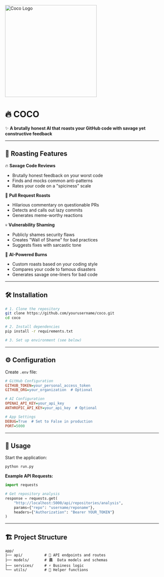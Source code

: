 <img src="app/assets/DALL·E%202025-03-25%2020.36.13%20-%20A%20playful,%20satirical%20logo%20representing%20an%20application%20that%20humorously%20'roasts'%20GitHub.%20Incorporate%20cartoonish%20flames%20around%20a%20GitHub-like%20cat%20silhouet.jpg" width="300" alt="Coco Logo">

# 🔥 COCO

✨ **A brutally honest AI that roasts your GitHub code with savage yet constructive feedback**

---

## 🌟 Roasting Features

🔥 **Savage Code Reviews**  
   - Brutally honest feedback on your worst code  
   - Finds and mocks common anti-patterns  
   - Rates your code on a "spiciness" scale  

🔪 **Pull Request Roasts**  
   - Hilarious commentary on questionable PRs  
   - Detects and calls out lazy commits  
   - Generates meme-worthy reactions  

💀 **Vulnerability Shaming**  
   - Publicly shames security flaws  
   - Creates "Wall of Shame" for bad practices  
   - Suggests fixes with sarcastic tone  

🤖 **AI-Powered Burns**  
   - Custom roasts based on your coding style  
   - Compares your code to famous disasters  
   - Generates savage one-liners for bad code  

---

## 🛠️ Installation

```bash
# 1. Clone the repository
git clone https://github.com/yourusername/coco.git
cd coco

# 2. Install dependencies
pip install -r requirements.txt

# 3. Set up environment (see below)
```

---

## ⚙️ Configuration

Create `.env` file:

```ini
# GitHub Configuration
GITHUB_TOKEN=your_personal_access_token
GITHUB_ORG=your_organization  # Optional

# AI Configuration
OPENAI_API_KEY=your_api_key
ANTHROPIC_API_KEY=your_api_key  # Optional

# App Settings
DEBUG=True  # Set to False in production
PORT=5000
```

---

## 🚦 Usage

Start the application:

```bash
python run.py
```

**Example API Requests:**

```python
import requests

# Get repository analysis
response = requests.get(
    "http://localhost:5000/api/repositories/analysis",
    params={"repo": "username/reponame"},
    headers={"Authorization": "Bearer YOUR_TOKEN"}
)
```

---

## 🏗️ Project Structure

```text
app/
├── api/          # 🚪 API endpoints and routes
├── models/       # 🏛️  Data models and schemas
├── services/     # ⚡ Business logic
└── utils/        # 🧰 Helper functions
```
